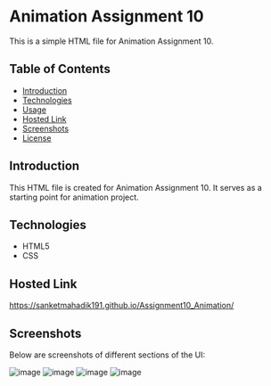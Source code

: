 # Animation Assignment 10

This is a simple HTML file for Animation Assignment 10.

## Table of Contents

- [Introduction](#introduction)
- [Technologies](#technologies)
- [Usage](#usage)
- [Hosted Link](#hosted-link)
- [Screenshots](#screenshots)
- [License](#license)

## Introduction

This HTML file is created for Animation Assignment 10. It serves as a starting point for animation project.

## Technologies

- HTML5
- CSS


## Hosted Link

https://sanketmahadik191.github.io/Assignment10_Animation/


## Screenshots

Below are screenshots of different sections of the UI:

![image](https://github.com/sanketmahadik191/Assignment10_Animation/assets/125791466/9a448042-98eb-4525-a5dd-8a3056f30607)
![image](https://github.com/sanketmahadik191/Assignment10_Animation/assets/125791466/20ecbfe5-74cb-4e0d-8fbf-0d038ba66bb0)
![image](https://github.com/sanketmahadik191/Assignment10_Animation/assets/125791466/719edb07-3ed4-4e68-857b-66f38a90c9b1)
![image](https://github.com/sanketmahadik191/Assignment10_Animation/assets/125791466/f181e035-f4b9-4de7-a130-c5ecd7b529d3)







